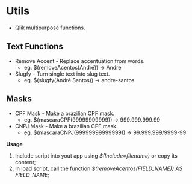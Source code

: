 # Utils
- Qlik multipurpose functions.

## Text Functions
- Remove Accent - Replace accentuation from words. 
  - eg. $(removeAcentos(André)) -> Andre
- Slugfy - Turn single text into slug text.
  - eg. $(slugfy(André Santos)) -> andre-santos

## Masks
- CPF Mask - Make a brazilian CPF mask. 
  - eg. $(mascaraCPF(99999999999)) -> 999.999.999.99
- CNPJ Mask - Make a brazilian CPF mask. 
  - eg. $(mascaraCNPJ(99999999999999)) -> 99.999.999/9999-99

**Usage**
1. Include script into yout app using *$(Include=filename)* or copy its content;
2. In load script, call the function *$(removeAcentos(FIELD_NAME)) AS FIELD_NAME*;
